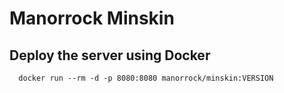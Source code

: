 
# Manorrock Minskin

## Deploy the server using Docker

```
  docker run --rm -d -p 8080:8080 manorrock/minskin:VERSION
```
